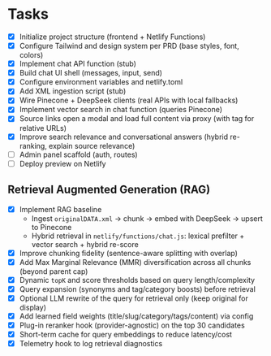 # Tasks

- [x] Initialize project structure (frontend + Netlify Functions)
- [x] Configure Tailwind and design system per PRD (base styles, font, colors)
- [x] Implement chat API function (stub)
- [x] Build chat UI shell (messages, input, send)
- [x] Configure environment variables and netlify.toml
- [x] Add XML ingestion script (stub)
- [x] Wire Pinecone + DeepSeek clients (real APIs with local fallbacks)
- [x] Implement vector search in chat function (queries Pinecone)
- [x] Source links open a modal and load full content via proxy (with <base> tag for relative URLs)
- [x] Improve search relevance and conversational answers (hybrid re-ranking, explain source relevance)
- [ ] Admin panel scaffold (auth, routes)
- [ ] Deploy preview on Netlify

## Retrieval Augmented Generation (RAG)

- [x] Implement RAG baseline
  - Ingest `originalDATA.xml` → chunk → embed with DeepSeek → upsert to Pinecone
  - Hybrid retrieval in `netlify/functions/chat.js`: lexical prefilter + vector search + hybrid re-score
- [x] Improve chunking fidelity (sentence-aware splitting with overlap)
- [x] Add Max Marginal Relevance (MMR) diversification across all chunks (beyond parent cap)
- [x] Dynamic `topK` and score thresholds based on query length/complexity
- [x] Query expansion (synonyms and tag/category boosts) before retrieval
- [x] Optional LLM rewrite of the query for retrieval only (keep original for display)
- [x] Add learned field weights (title/slug/category/tags/content) via config
- [x] Plug-in reranker hook (provider-agnostic) on the top 30 candidates
- [x] Short-term cache for query embeddings to reduce latency/cost
- [x] Telemetry hook to log retrieval diagnostics
